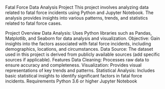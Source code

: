 Fatal Force Data Analysis Project
This project involves analyzing data related to fatal force incidents using Python and Jupyter Notebook. The analysis provides insights into various patterns, trends, and statistics related to fatal force cases.

Project Overview
Data Analysis: Uses Python libraries such as Pandas, Matplotlib, and Seaborn for data analysis and visualization.
Objective: Gain insights into the factors associated with fatal force incidents, including demographics, locations, and circumstances.
Data Source: The dataset used in this project is derived from publicly available sources (add specific sources if applicable).
Features
Data Cleaning: Processes raw data to ensure accuracy and completeness.
Visualization: Provides visual representations of key trends and patterns.
Statistical Analysis: Includes basic statistical insights to identify significant factors in fatal force incidents.
Requirements
Python 3.6 or higher
Jupyter Notebook
